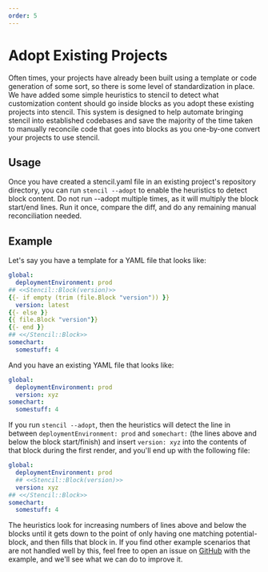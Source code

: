 ```yaml
---
order: 5
---
```


# Adopt Existing Projects

Often times, your projects have already been built using a template or code generation of some sort, so there is some level of standardization in place. We have added some simple heuristics to stencil to detect what customization content should go inside blocks as you adopt these existing projects into stencil. This system is designed to help automate bringing stencil into established codebases and save the majority of the time taken to manually reconcile code that goes into blocks as you one-by-one convert your projects to use stencil.

## Usage

Once you have created a stencil.yaml file in an existing project's repository directory, you can run `stencil --adopt` to enable the heuristics to detect block content. Do not run --adopt multiple times, as it will multiply the block start/end lines. Run it once, compare the diff, and do any remaining manual reconciliation needed.

## Example

Let's say you have a template for a YAML file that looks like:

```yaml
global:
  deploymentEnvironment: prod
## <<Stencil::Block(version)>>
{{- if empty (trim (file.Block "version")) }}
  version: latest
{{- else }}
{{ file.Block "version"}}
{{- end }}
## <</Stencil::Block>>
somechart:
  somestuff: 4
```

And you have an existing YAML file that looks like:

```yaml
global:
  deploymentEnvironment: prod
  version: xyz
somechart:
  somestuff: 4
```

If you run `stencil --adopt`, then the heuristics will detect the line in between `deploymentEnvironment: prod` and `somechart:` (the lines above and below the block start/finish) and insert `version: xyz` into the contents of that block during the first render, and you'll end up with the following file:

```yaml
global:
  deploymentEnvironment: prod
  ## <<Stencil::Block(version)>>
  version: xyz
## <</Stencil::Block>>
somechart:
  somestuff: 4
```

The heuristics look for increasing numbers of lines above and below the blocks until it gets down to the point of only having one matching potential-block, and then fills that block in. If you find other example scenarios that are not handled well by this, feel free to open an issue on [GitHub](https://github.com/rgst-io/stencil/issues) with the example, and we'll see what we can do to improve it.
